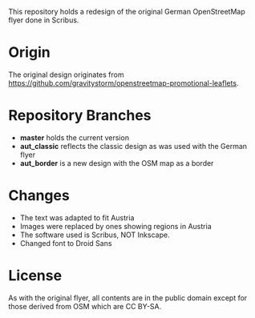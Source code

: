 This repository holds a redesign of the original German OpenStreetMap flyer done in Scribus.

# Origin

The original design originates from https://github.com/gravitystorm/openstreetmap-promotional-leaflets.

# Repository Branches

* **master** holds the current version
* **aut_classic** reflects the classic design as was used with the German flyer
* **aut_border** is a new design with the OSM map as a border

# Changes

* The text was adapted to fit Austria
* Images were replaced by ones showing regions in Austria
* The software used is Scribus, NOT Inkscape.
* Changed font to Droid Sans

# License

As with the original flyer, all contents are in the public domain except for those derived from OSM 
which are CC BY-SA.
